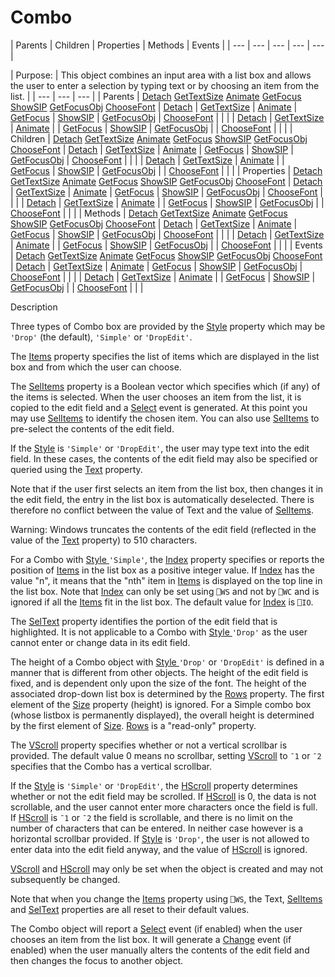 




<h1 class="heading"><span class="name">Combo</span></h1>
| Parents | Children | Properties | Methods | Events |
| --- | --- | --- | --- | ---  |

| Purpose: | This object combines an input area with a list box and allows the user to enter a selection by typing text or by choosing an item from the list. |
| --- | --- | ---  |
| Parents | [Detach](./detach.md) [GetTextSize](./gettextsize.md) [Animate](./animate.md) [GetFocus](./getfocus.md) [ShowSIP](./showsip.md) [GetFocusObj](./getfocusobj.md) [ChooseFont](./choosefont.md) | [Detach](./detach.md) | [GetTextSize](./gettextsize.md) | [Animate](./animate.md) | [GetFocus](./getfocus.md) | [ShowSIP](./showsip.md) | [GetFocusObj](./getfocusobj.md) | [ChooseFont](./choosefont.md) |  |  |
| [Detach](./detach.md) | [GetTextSize](./gettextsize.md) | [Animate](./animate.md) |
| [GetFocus](./getfocus.md) | [ShowSIP](./showsip.md) | [GetFocusObj](./getfocusobj.md) |
| [ChooseFont](./choosefont.md) |  |  |
| Children | [Detach](./detach.md) [GetTextSize](./gettextsize.md) [Animate](./animate.md) [GetFocus](./getfocus.md) [ShowSIP](./showsip.md) [GetFocusObj](./getfocusobj.md) [ChooseFont](./choosefont.md) | [Detach](./detach.md) | [GetTextSize](./gettextsize.md) | [Animate](./animate.md) | [GetFocus](./getfocus.md) | [ShowSIP](./showsip.md) | [GetFocusObj](./getfocusobj.md) | [ChooseFont](./choosefont.md) |  |  |
| [Detach](./detach.md) | [GetTextSize](./gettextsize.md) | [Animate](./animate.md) |
| [GetFocus](./getfocus.md) | [ShowSIP](./showsip.md) | [GetFocusObj](./getfocusobj.md) |
| [ChooseFont](./choosefont.md) |  |  |
| Properties | [Detach](./detach.md) [GetTextSize](./gettextsize.md) [Animate](./animate.md) [GetFocus](./getfocus.md) [ShowSIP](./showsip.md) [GetFocusObj](./getfocusobj.md) [ChooseFont](./choosefont.md) | [Detach](./detach.md) | [GetTextSize](./gettextsize.md) | [Animate](./animate.md) | [GetFocus](./getfocus.md) | [ShowSIP](./showsip.md) | [GetFocusObj](./getfocusobj.md) | [ChooseFont](./choosefont.md) |  |  |
| [Detach](./detach.md) | [GetTextSize](./gettextsize.md) | [Animate](./animate.md) |
| [GetFocus](./getfocus.md) | [ShowSIP](./showsip.md) | [GetFocusObj](./getfocusobj.md) |
| [ChooseFont](./choosefont.md) |  |  |
| Methods | [Detach](./detach.md) [GetTextSize](./gettextsize.md) [Animate](./animate.md) [GetFocus](./getfocus.md) [ShowSIP](./showsip.md) [GetFocusObj](./getfocusobj.md) [ChooseFont](./choosefont.md) | [Detach](./detach.md) | [GetTextSize](./gettextsize.md) | [Animate](./animate.md) | [GetFocus](./getfocus.md) | [ShowSIP](./showsip.md) | [GetFocusObj](./getfocusobj.md) | [ChooseFont](./choosefont.md) |  |  |
| [Detach](./detach.md) | [GetTextSize](./gettextsize.md) | [Animate](./animate.md) |
| [GetFocus](./getfocus.md) | [ShowSIP](./showsip.md) | [GetFocusObj](./getfocusobj.md) |
| [ChooseFont](./choosefont.md) |  |  |
| Events | [Detach](./detach.md) [GetTextSize](./gettextsize.md) [Animate](./animate.md) [GetFocus](./getfocus.md) [ShowSIP](./showsip.md) [GetFocusObj](./getfocusobj.md) [ChooseFont](./choosefont.md) | [Detach](./detach.md) | [GetTextSize](./gettextsize.md) | [Animate](./animate.md) | [GetFocus](./getfocus.md) | [ShowSIP](./showsip.md) | [GetFocusObj](./getfocusobj.md) | [ChooseFont](./choosefont.md) |  |  |
| [Detach](./detach.md) | [GetTextSize](./gettextsize.md) | [Animate](./animate.md) |
| [GetFocus](./getfocus.md) | [ShowSIP](./showsip.md) | [GetFocusObj](./getfocusobj.md) |
| [ChooseFont](./choosefont.md) |  |  |


Description


Three types of Combo box are provided by the [Style](./style.md) property which may be `'Drop'` (the default), `'Simple'` or `'DropEdit'`.



The [Items](./items.md) property specifies the list of items which are displayed in the list box and from which the user can choose.


The [SelItems](./selitems.md) property is a Boolean vector which specifies which (if any) of the items is selected. When the user chooses an item from the list, it is copied to the edit field and a [Select](./select.md) event is generated. At this point you may use [SelItems](./selitems.md) to identify the chosen item. You can also use [SelItems](./selitems.md) to pre-select the contents of the edit field.


If the [Style](./style.md) is `'Simple'` or `'DropEdit'`, the user may type text into the edit field. In these cases, the contents of the edit field may also be specified or queried using the [Text](./text.md) property.


Note that if the user first selects an item from the list box, then changes it in the edit field, the entry in the list box is automatically deselected. There is therefore no conflict between the value of Text and the value of [SelItems](./selitems.md).


Warning: Windows truncates the contents of the edit field (reflected in the value of the [Text](./text.md) property) to 510 characters.


For a Combo with [Style ](./style.md)`'Simple'`, the [Index](./index.md) property specifies or reports the position of [Items](./items.md) in the list box as a positive integer value. If [Index](./index.md) has the value "n", it means that the "nth" item in [Items](./items.md) is displayed on the top line in the list box. Note that [Index](./index.md) can only be set using `⎕WS` and not by `⎕WC` and is ignored if all the [Items](./items.md) fit in the list box. The default value for [Index](./index.md) is `⎕IO`.


The [SelText](./seltext.md) property identifies the portion of the edit field that is highlighted. It is not applicable to a Combo with [Style ](./style.md)`'Drop'` as the user cannot enter or change data in its edit field.


The height of a Combo object with [Style ](./style.md)`'Drop'` or `'DropEdit'` is defined in a manner that is different from other objects. The height of the edit field is fixed, and is dependent only upon the size of the font. The height of the associated drop-down list box is determined by the [Rows](./rows.md) property. The first element of the [Size](./size.md) property (height) is ignored. For a Simple combo box (whose listbox is permanently displayed), the overall height is determined by the first element of [Size](./size.md). [Rows](./rows.md) is a "read-only" property.


The [VScroll](./vscroll.md) property specifies whether or not a vertical scrollbar is provided. The default value 0 means no scrollbar, setting [VScroll](./vscroll.md) to `¯1` or `¯2` specifies that the Combo has a vertical scrollbar.


If the [Style](./style.md) is `'Simple'` or `'DropEdit'`, the [HScroll](./hscroll.md) property determines whether or not the edit field may be scrolled. If [HScroll](./hscroll.md) is 0, the data is not scrollable, and the user cannot enter more characters once the field is full. If [HScroll](./hscroll.md) is `¯1` or `¯2` the field is scrollable, and there is no limit on the number of characters that can be entered. In neither case however is a horizontal scrollbar provided. If [Style](./style.md) is `'Drop'`, the user is not allowed to enter data into the edit field anyway, and the value of [HScroll](./hscroll.md) is ignored.


[VScroll](./vscroll.md) and [HScroll](./hscroll.md) may only be set when the object is created and may not subsequently be changed.


Note that when you change the [Items](./items.md) property using `⎕WS`, the Text, [SelItems](./selitems.md) and [SelText](./seltext.md) properties are all reset to their default values.


The Combo object will report a [Select](./select.md) event (if enabled) when the user chooses an item from the list box. It will generate a [Change](./change.md) event (if enabled) when the user manually alters the contents of the edit field and then changes the focus to another object.


